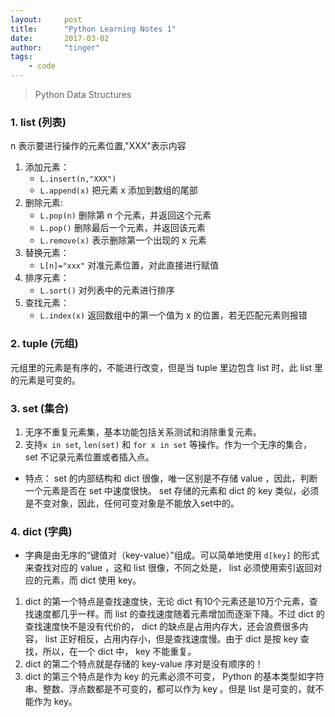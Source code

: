 ```yaml
---
layout:     post
title:      "Python Learning Notes 1"
date:       2017-03-02
author:     "tinger"
tags:
    - code
---
```


> Python Data Structures

<!--more-->

### 1. list (列表)

n 表示要进行操作的元素位置,"XXX"表示内容

1. 添加元素：
    * ```L.insert(n,"XXX")```
    * ```L.append(x)``` 把元素 x 添加到数组的尾部
2. 删除元素:
    * ```L.pop(n)``` 删除第 n 个元素，并返回这个元素
    * ```L.pop()``` 删除最后一个元素，并返回该元素
    * ```L.remove(x)``` 表示删除第一个出现的 x 元素
3. 替换元素：
    * ```L[n]="xxx"``` 对准元素位置，对此直接进行赋值
4. 排序元素：
    * ```L.sort()``` 对列表中的元素进行排序
5. 查找元素：
    * ```L.index(x)``` 返回数组中的第一个值为 x 的位置，若无匹配元素则报错

### 2. tuple (元组)

元组里的元素是有序的，不能进行改变，但是当 tuple 里边包含 list 时，此 list 里的元素是可变的。

### 3. set (集合)

1. 无序不重复元素集，基本功能包括关系测试和消除重复元素。
2. 支持```x in set```, ```len(set)``` 和 ```for x in set``` 等操作。作为一个无序的集合， set 不记录元素位置或者插入点。

* 特点： set 的内部结构和 dict 很像，唯一区别是不存储 value ，因此，判断一个元素是否在 set 中速度很快。 set 存储的元素和 dict 的 key 类似，必须是不变对象，因此，任何可变对象是不能放入set中的。

### 4. dict (字典)

* 字典是由无序的“键值对（key-value）”组成。可以简单地使用 ```d[key]``` 的形式来查找对应的 value ，这和 list 很像，不同之处是， list 必须使用索引返回对应的元素，而 dict 使用 key。

1. dict 的第一个特点是查找速度快，无论 dict 有10个元素还是10万个元素，查找速度都几乎一样。而 list 的查找速度随着元素增加而逐渐下降。不过 dict 的查找速度快不是没有代价的， dict 的缺点是占用内存大，还会浪费很多内容， list 正好相反，占用内存小，但是查找速度慢。由于 dict 是按 key 查找，所以，在一个 dict 中， key 不能重复。
2. dict 的第二个特点就是存储的 key-value 序对是没有顺序的！
3. dict 的第三个特点是作为 key 的元素必须不可变， Python 的基本类型如字符串、整数、浮点数都是不可变的，都可以作为 key 。但是 list 是可变的，就不能作为 key。